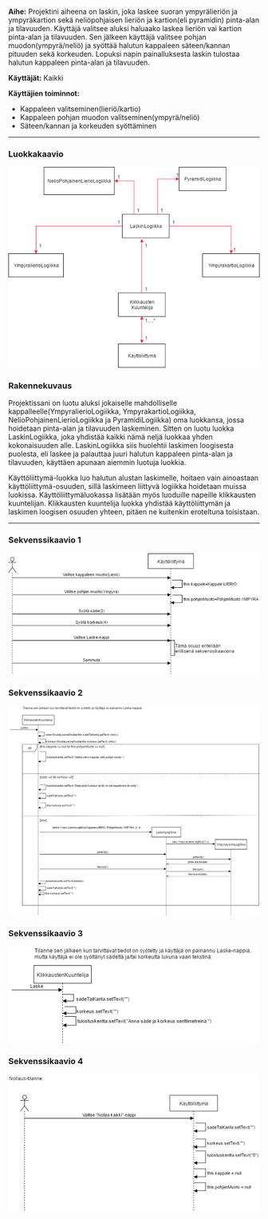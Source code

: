**Aihe:** Projektini aiheena on laskin, joka laskee suoran ympyrälieriön ja ympyräkartion sekä neliöpohjaisen lieriön ja kartion(eli pyramidin) pinta-alan ja tilavuuden. Käyttäjä valitsee aluksi haluaako laskea lieriön vai kartion pinta-alan ja tilavuuden. Sen jälkeen käyttäjä valitsee pohjan muodon(ympyrä/neliö) ja syöttää halutun kappaleen säteen/kannan pituuden sekä korkeuden. Lopuksi napin painalluksesta laskin tulostaa halutun kappaleen pinta-alan ja tilavuuden. 

**Käyttäjät:** Kaikki 

**Käyttäjien toiminnot:**
- Kappaleen valitseminen(lieriö/kartio)
- Kappaleen pohjan muodon valitseminen(ympyrä/neliö)
- Säteen/kannan ja korkeuden syöttäminen

----

### Luokkakaavio

![Luokkakaavio](luokkakaavio.png)


### Rakennekuvaus

Projektissani on luotu aluksi jokaiselle mahdolliselle kappalleelle(YmpyralierioLogiikka, YmpyrakartioLogiikka, NelioPohjainenLierioLogiikka ja PyramidiLogiikka) oma luokkansa, jossa hoidetaan pinta-alan ja tilavuuden laskeminen. Sitten on luotu luokka LaskinLogiikka, joka yhdistää kaikki nämä neljä luokkaa yhden kokonaisuuden alle. LaskinLogiikka siis huolehtii laskimen loogisesta puolesta, eli laskee ja palauttaa juuri halutun kappaleen pinta-alan ja tilavuuden, käyttäen apunaan aiemmin luotuja luokkia.

Käyttöliittymä-luokka luo halutun alustan laskimelle, hoitaen vain ainoastaan käyttöliittymä-osuuden, sillä laskimeen liittyvä logiikka hoidetaan muissa luokissa. Käyttöliittymäluokassa lisätään myös luoduille napeille klikkausten kuuntelijan. Klikkausten kuuntelija luokka yhdistää käyttöliittymän ja laskimen loogisen osuuden yhteen, pitäen ne kuitenkin eroteltuna toisistaan.

----


### Sekvenssikaavio 1
![Sekvenssikaavio1](Sekvenssikaavio1.png)




### Sekvenssikaavio 2
![Sekvenssikaavio2](Sekvenssikaavio2.png)




### Sekvenssikaavio 3
![Sekvenssikaavio3](Sekvenssikaavio3.png)



### Sekvenssikaavio 4
![Sekvenssikaavio4](Sekvenssikaavio4.png)
